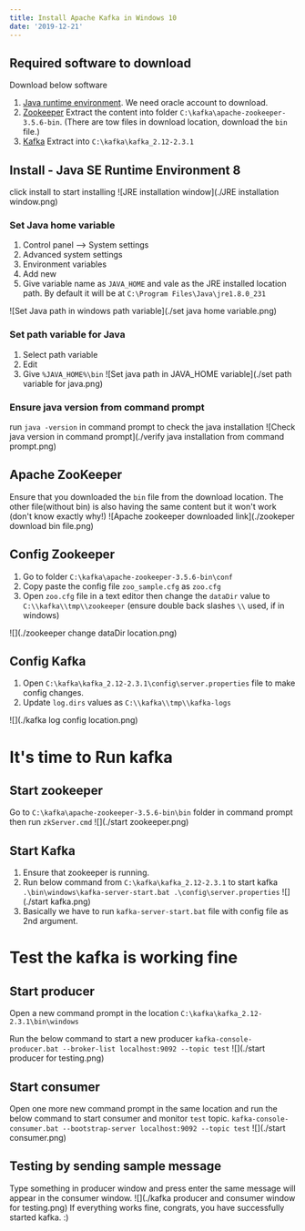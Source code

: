 ```yaml
---
title: Install Apache Kafka in Windows 10
date: '2019-12-21'
---
```


## Required software to download
Download below software
1. [Java runtime environment](https://www.oracle.com/technetwork/java/javase/downloads/jre8-downloads-2133155.html). We need oracle account to download.
2. [Zookeeper](http://zookeeper.apache.org/releases.html) Extract the content into folder `C:\kafka\apache-zookeeper-3.5.6-bin`. (There are tow files in download location, download the `bin` file.)
3. [Kafka](http://kafka.apache.org/downloads.html) Extract into `C:\kafka\kafka_2.12-2.3.1`

## Install - Java SE Runtime Environment 8

click install to start installing
![JRE installation window](./JRE installation window.png)

### Set Java home variable

1. Control panel --> System settings
2. Advanced system settings
3. Environment variables
4. Add new
5. Give variable name as `JAVA_HOME` and vale as the JRE installed location path. By default it will be at `C:\Program Files\Java\jre1.8.0_231`

![Set Java path in windows path variable](./set java home variable.png)

### Set path variable for Java
1. Select path variable
2. Edit
3. Give `%JAVA_HOME%\bin`
![Set java path in JAVA_HOME variable](./set path variable for java.png)

### Ensure java version from command prompt
run `java -version` in command prompt to check the java installation
![Check java version in command prompt](./verify java installation from command prompt.png)

## Apache ZooKeeper

Ensure that you downloaded the `bin` file from the download location. The other file(without bin) is also having the same content but it won't work (don't know exactly why!)
![Apache zookeeper downloaded link](./zookeper download bin file.png)

## Config Zookeeper
1. Go to folder `C:\kafka\apache-zookeeper-3.5.6-bin\conf`
2. Copy paste the config file `zoo_sample.cfg` as `zoo.cfg`
3. Open `zoo.cfg` file in a text editor then change the `dataDir` value to `C:\\kafka\\tmp\\zookeeper` (ensure double back slashes `\\` used, if in windows)

![](./zookeeper change dataDir location.png)

## Config Kafka
1. Open `C:\kafka\kafka_2.12-2.3.1\config\server.properties` file to make config changes.
2. Update `log.dirs` values as `C:\\kafka\\tmp\\kafka-logs`

![](./kafka log config location.png)

# It's time to Run kafka
## Start zookeeper
Go to `C:\kafka\apache-zookeeper-3.5.6-bin\bin` folder in command prompt then run `zkServer.cmd`
![](./start zookeeper.png)

## Start Kafka
1. Ensure that zookeeper is running.
2. Run below command from `C:\kafka\kafka_2.12-2.3.1` to start kafka
`.\bin\windows\kafka-server-start.bat .\config\server.properties`
![](./start kafka.png)
3. Basically we have to run `kafka-server-start.bat` file with config file as 2nd argument.

# Test the kafka is working fine

## Start producer
Open a new command prompt in the location `C:\kafka\kafka_2.12-2.3.1\bin\windows`

Run the below command to start a new producer
`kafka-console-producer.bat --broker-list localhost:9092 --topic test`
![](./start producer for testing.png)

## Start consumer
Open one more new command prompt in the same location and run the below command to start consumer and monitor `test` topic.
`kafka-console-consumer.bat --bootstrap-server localhost:9092 --topic test`
![](./start consumer.png)

## Testing by sending sample message

Type something in producer window and press enter the same message will appear in the consumer window.
![](./kafka producer and consumer window for testing.png)
If everything works fine, congrats, you have successfully started kafka. :)